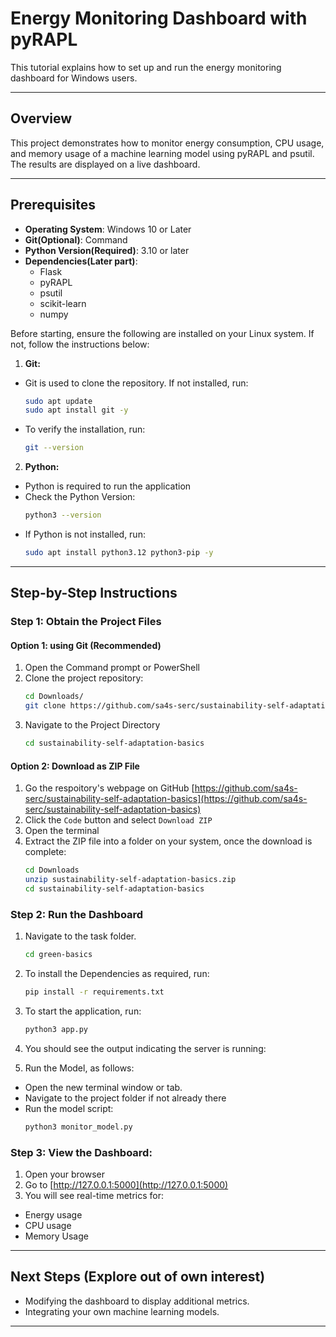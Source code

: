 # Energy Monitoring Dashboard with pyRAPL

This tutorial explains how to set up and run the energy monitoring dashboard for Windows users.

---

## Overview
This project demonstrates how to monitor energy consumption, CPU usage, and memory usage of a machine learning model using pyRAPL and psutil. The results are displayed on a live dashboard.

---

## Prerequisites

- **Operating System**: Windows 10 or Later
- **Git(Optional)**: Command
- **Python Version(Required)**: 3.10 or later
- **Dependencies(Later part)**:
  - Flask
  - pyRAPL
  - psutil
  - scikit-learn
  - numpy

Before starting, ensure the following are installed on your Linux system. If not, follow the instructions below:

1. **Git:**
  - Git is used to clone the repository. If not installed, run:
    ```bash
    sudo apt update
    sudo apt install git -y
    ```
  - To verify the installation, run:
    ```bash
    git --version
    ```
    
2. **Python:**
  - Python is required to run the application
  - Check the Python Version:
    ```bash
    python3 --version
    ```
  - If Python is not installed, run:
    ```bash
    sudo apt install python3.12 python3-pip -y
    ```
---

## Step-by-Step Instructions

### Step 1: Obtain the Project Files

#### Option 1: using Git (Recommended)

1. Open the Command prompt or PowerShell
2. Clone the project repository:
   ```bash
   cd Downloads/
   git clone https://github.com/sa4s-serc/sustainability-self-adaptation-basics.git
   ```
3. Navigate to the Project Directory
   ```bash
   cd sustainability-self-adaptation-basics
   ```

#### Option 2: Download as ZIP File

1. Go the respoitory's webpage on GitHub [https://github.com/sa4s-serc/sustainability-self-adaptation-basics](https://github.com/sa4s-serc/sustainability-self-adaptation-basics)
2. Click the `Code` button and select `Download ZIP`
3. Open the terminal
4. Extract the ZIP file into a folder on your system, once the download is complete:
   ```bash
   cd Downloads
   unzip sustainability-self-adaptation-basics.zip
   cd sustainability-self-adaptation-basics
   ```

### Step 2: Run the Dashboard

1. Navigate to the task folder.
   ```bash
   cd green-basics
   ```

2. To install the Dependencies as required, run:
   ```bash
   pip install -r requirements.txt
   ```

3. To start the application, run:
   ```bash
   python3 app.py
   ```
4. You should see the output indicating the server is running:

5. Run the Model, as follows:
  - Open the new terminal window or tab.
  - Navigate to the project folder if not already there
  - Run the model script:
    ```bash
    python3 monitor_model.py
    ```

### Step 3: View the Dashboard:

1. Open your browser
2. Go to [http://127.0.0.1:5000](http://127.0.0.1:5000)
3. You will see real-time metrics for:
  - Energy usage
  - CPU usage
  - Memory Usage

---

## Next Steps (Explore out of own interest)

- Modifying the dashboard to display additional metrics.
- Integrating your own machine learning models.

---
